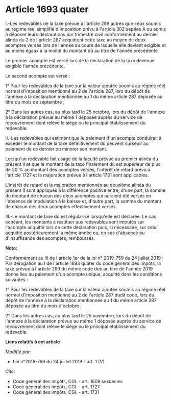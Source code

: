# Article 1693 quater

I.-Les redevables de la taxe prévue à l'article 299 autres que ceux soumis au régime réel simplifié d'imposition prévu à
l'article 302 septies A ou admis à déposer leurs déclarations par trimestre civil conformément au dernier alinéa du 2 de
l'article 287 acquittent cette taxe au moyen de deux acomptes versés lors de l'année au cours de laquelle elle devient
exigible et au moins égaux à la moitié du montant dû au titre de l'année précédente.

Le premier acompte est versé lors de la déclaration de la taxe devenue exigible l'année précédente.

Le second acompte est versé :

1° Pour les redevables de la taxe sur la valeur ajoutée soumis au régime réel normal d'imposition mentionné au 2 de l'article
287, lors du dépôt de l'annexe à la déclaration mentionnée au 1 du même article 287 déposée au titre du mois de septembre ;

2° Dans les autres cas, au plus tard le 25 octobre, lors du dépôt de l'annexe à la déclaration prévue au même 1 déposée
auprès du service de recouvrement dont relève le siège ou le principal établissement du redevable.

II.-Les redevables qui estiment que le paiement d'un acompte conduirait à excéder le montant de la taxe définitivement dû
peuvent surseoir au paiement de ce dernier ou minorer son montant.

Lorsqu'un redevable fait usage de la faculté prévue au premier alinéa du présent II et que le montant de la taxe finalement
dû est supérieur de plus de 20 % au montant des acomptes versés, l'intérêt de retard prévu à l'article 1727 et la majoration
prévue à l'article 1731 sont applicables.

L'intérêt de retard et la majoration mentionnés au deuxième alinéa du présent II sont appliqués à la différence positive
entre, d'une part, la somme du montant de chacun des deux acomptes qui auraient été versés en l'absence de modulation à la
baisse et, d'autre part, la somme du montant de chacun des deux acomptes effectivement versés.

III.-Le montant de taxe dû est régularisé lorsqu'elle est déclarée. Le cas échéant, les montants à restituer aux redevables
sont imputés sur l'acompte acquitté lors de cette déclaration puis, si nécessaire, sur celui acquitté postérieurement la même
année ou, en cas d'absence ou d'insuffisance des acomptes, remboursés.

**Nota:**

Conformément au III de l'article 1er de la loi n° 2019-759 du 24 juillet 2019 : Par dérogation au I de l'article 1693 quater
du code général des impôts, la taxe prévue à l'article 299 du même code due au titre de l'année 2019 donne lieu au paiement
d'un acompte unique, acquitté dans les conditions suivantes :

1° Pour les redevables de la taxe sur la valeur ajoutée soumis au régime réel normal d'imposition mentionné au 2 de l'article
287 dudit code, lors du dépôt de l'annexe à la déclaration mentionnée au 1 du même article 287 déposée au titre du mois
d'octobre ;

2° Dans les autres cas, au plus tard le 25 novembre, lors du dépôt de l'annexe à la déclaration prévue au même 1 déposée
auprès du service de recouvrement dont relève le siège ou le principal établissement du redevable.

**Liens relatifs à cet article**

_Modifié par_:

  - Loi n°2019-759 du 24 juillet 2019 - art. 1 (V)

_Cite_:

  - Code général des impôts, CGI. - art. 1609 sexdecies
  - Code général des impôts, CGI. - art. 1727
  - Code général des impôts, CGI. - art. 1731
